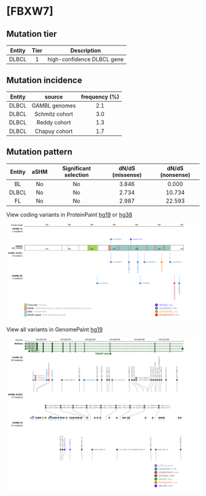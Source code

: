 # [FBXW7]

## Mutation tier

|Entity|Tier|Description               |
|:------:|:----:|--------------------------|
|DLBCL |1   |high-confidence DLBCL gene|
## Mutation incidence

|Entity|source        |frequency (%)|
|:------:|:--------------:|:-------------:|
|DLBCL |GAMBL genomes |2.1          |
|DLBCL |Schmitz cohort|3.0          |
|DLBCL |Reddy cohort  |1.3          |
|DLBCL |Chapuy cohort |1.7          |

## Mutation pattern

|Entity|aSHM|Significant selection|dN/dS (missense)|dN/dS (nonsense)|
|:------:|:----:|:---------------------:|:----------------:|:----------------:|
|BL    |No  |No                   |3.846           | 0.000          |
|DLBCL |No  |No                   |2.734           |10.734          |
|FL    |No  |No                   |2.987           |22.593          |



View coding variants in ProteinPaint [hg19](https://www.bcgsc.ca/downloads/morinlab/GAMBL/test/genes/FBXW7_protein.html)  or [hg38](https://www.bcgsc.ca/downloads/morinlab/GAMBL/test/genes/FBXW7_protein_hg38.html)

![image](images/proteinpaint/FBXW7_NM_033632.svg)

View all variants in GenomePaint [hg19](https://www.bcgsc.ca/downloads/morinlab/GAMBL/test/genes/FBXW7.html)

![image](images/proteinpaint/FBXW7.svg)
